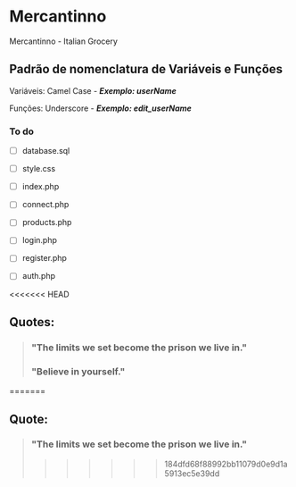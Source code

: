 # Mercantinno
Mercantinno - Italian Grocery

## Padrão de nomenclatura de Variáveis e Funções
Variáveis: Camel Case - __*Exemplo: userName*__

Funções: Underscore - __*Exemplo: edit_userName*__

### To do
- [ ] database.sql


- [ ] style.css


- [ ] index.php


- [ ] connect.php


- [ ] products.php


- [ ] login.php


- [ ] register.php


- [ ] auth.php


<<<<<<< HEAD
## Quotes:
> ### __"The limits we set become the prison we live in."__
> ### __"Believe in yourself."__
=======
## Quote:
> ### __"The limits we set become the prison we live in."__
>>>>>>> 184dfd68f88992bb11079d0e9d1a5913ec5e39dd
